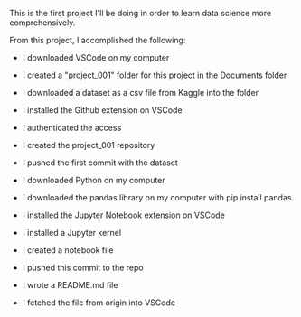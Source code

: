 This is the first project I'll be doing in order to learn data science more comprehensively.

From this project, I accomplished the following:
- I downloaded VSCode on my computer
- I created a "project_001" folder for this project in the Documents folder
- I downloaded a dataset as a csv file from Kaggle into the folder

- I installed the Github extension on VSCode
- I authenticated the access
- I created the project_001 repository
- I pushed the first commit with the dataset

- I downloaded Python on my computer
- I downloaded the pandas library on my computer with pip install pandas
- I installed the Jupyter Notebook extension on VSCode
- I installed a Jupyter kernel
- I created a notebook file
- I pushed this commit to the repo

- I wrote a README.md file
- I fetched the file from origin into VSCode

